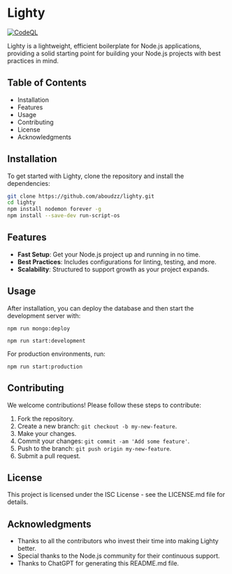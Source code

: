 # Lighty

[![CodeQL](https://github.com/aboudzz/lighty/actions/workflows/github-code-scanning/codeql/badge.svg)](https://github.com/aboudzz/lighty/actions/workflows/github-code-scanning/codeql)

Lighty is a lightweight, efficient boilerplate for Node.js applications, providing a solid starting point for building your Node.js projects with best practices in mind.

## Table of Contents

- Installation
- Features
- Usage
- Contributing
- License
- Acknowledgments

## Installation

To get started with Lighty, clone the repository and install the dependencies:

```bash
git clone https://github.com/aboudzz/lighty.git
cd lighty
npm install nodemon forever -g
npm install --save-dev run-script-os
```

## Features

- **Fast Setup**: Get your Node.js project up and running in no time.
- **Best Practices**: Includes configurations for linting, testing, and more.
- **Scalability**: Structured to support growth as your project expands.

## Usage

After installation, you can deploy the database and then start the development server with:

`npm run mongo:deploy`

`npm run start:development`

For production environments, run:

`npm run start:production`

## Contributing

We welcome contributions! Please follow these steps to contribute:

1. Fork the repository.
2. Create a new branch: `git checkout -b my-new-feature`.
3. Make your changes.
4. Commit your changes: `git commit -am 'Add some feature'`.
5. Push to the branch: `git push origin my-new-feature`.
6. Submit a pull request.

## License

This project is licensed under the ISC License - see the LICENSE.md file for details.

## Acknowledgments

- Thanks to all the contributors who invest their time into making Lighty better.
- Special thanks to the Node.js community for their continuous support.
- Thanks to ChatGPT for generating this README.md file.
